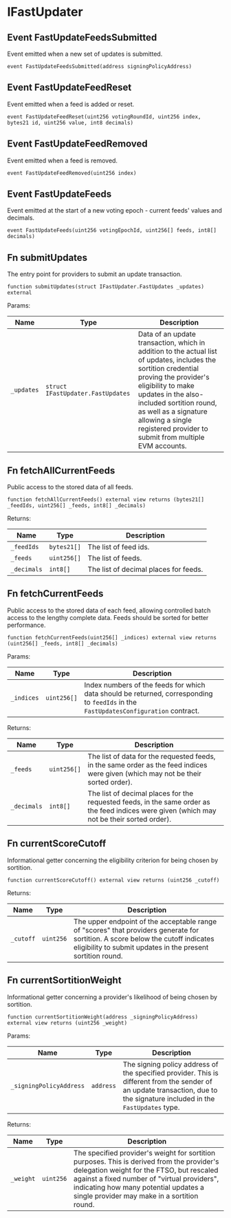 # IFastUpdater

## Event FastUpdateFeedsSubmitted

Event emitted when a new set of updates is submitted.

```solidity
event FastUpdateFeedsSubmitted(address signingPolicyAddress)
```

## Event FastUpdateFeedReset

Event emitted when a feed is added or reset.

```solidity
event FastUpdateFeedReset(uint256 votingRoundId, uint256 index, bytes21 id, uint256 value, int8 decimals)
```

## Event FastUpdateFeedRemoved

Event emitted when a feed is removed.

```solidity
event FastUpdateFeedRemoved(uint256 index)
```

## Event FastUpdateFeeds

Event emitted at the start of a new voting epoch - current feeds' values and decimals.

```solidity
event FastUpdateFeeds(uint256 votingEpochId, uint256[] feeds, int8[] decimals)
```

## Fn submitUpdates

The entry point for providers to submit an update transaction.

```solidity
function submitUpdates(struct IFastUpdater.FastUpdates _updates) external
```

Params:

| Name | Type | Description |
| ---- | ---- | ----------- |
| `_updates` | `struct IFastUpdater.FastUpdates` | Data of an update transaction, which in addition to the actual list of updates, includes the sortition credential proving the provider's eligibility to make updates in the also-included sortition round, as well as a signature allowing a single registered provider to submit from multiple EVM accounts. |

## Fn fetchAllCurrentFeeds

Public access to the stored data of all feeds.

```solidity
function fetchAllCurrentFeeds() external view returns (bytes21[] _feedIds, uint256[] _feeds, int8[] _decimals)
```

Returns:

| Name | Type | Description |
| ---- | ---- | ----------- |
| `_feedIds` | `bytes21[]` | The list of feed ids. |
| `_feeds` | `uint256[]` | The list of feeds. |
| `_decimals` | `int8[]` | The list of decimal places for feeds. |

## Fn fetchCurrentFeeds

Public access to the stored data of each feed, allowing controlled batch access to the lengthy complete data.
Feeds should be sorted for better performance.

```solidity
function fetchCurrentFeeds(uint256[] _indices) external view returns (uint256[] _feeds, int8[] _decimals)
```

Params:

| Name | Type | Description |
| ---- | ---- | ----------- |
| `_indices` | `uint256[]` | Index numbers of the feeds for which data should be returned, corresponding to `feedIds` in the `FastUpdatesConfiguration` contract. |

Returns:

| Name | Type | Description |
| ---- | ---- | ----------- |
| `_feeds` | `uint256[]` | The list of data for the requested feeds, in the same order as the feed indices were given (which may not be their sorted order). |
| `_decimals` | `int8[]` | The list of decimal places for the requested feeds, in the same order as the feed indices were given (which may not be their sorted order). |

## Fn currentScoreCutoff

Informational getter concerning the eligibility criterion for being chosen by sortition.

```solidity
function currentScoreCutoff() external view returns (uint256 _cutoff)
```

Returns:

| Name | Type | Description |
| ---- | ---- | ----------- |
| `_cutoff` | `uint256` | The upper endpoint of the acceptable range of "scores" that providers generate for sortition. A score below the cutoff indicates eligibility to submit updates in the present sortition round. |

## Fn currentSortitionWeight

Informational getter concerning a provider's likelihood of being chosen by sortition.

```solidity
function currentSortitionWeight(address _signingPolicyAddress) external view returns (uint256 _weight)
```

Params:

| Name | Type | Description |
| ---- | ---- | ----------- |
| `_signingPolicyAddress` | `address` | The signing policy address of the specified provider. This is different from the sender of an update transaction, due to the signature included in the `FastUpdates` type. |

Returns:

| Name | Type | Description |
| ---- | ---- | ----------- |
| `_weight` | `uint256` | The specified provider's weight for sortition purposes. This is derived from the provider's delegation weight for the FTSO, but rescaled against a fixed number of "virtual providers", indicating how many potential updates a single provider may make in a sortition round. |


